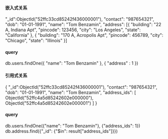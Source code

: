 #### 嵌入式关系
"_id":ObjectId("52ffc33cd85242f436000001"),
"contact": "987654321",
"dob": "01-01-1991",
"name": "Tom Benzamin",
"address": [{
  "building": "22 A, Indiana Apt",
  "pincode": 123456,
  "city": "Los Angeles",
  "state": "California"
}, {
  "building": "170 A, Acropolis Apt",
  "pincode": 456789,
  "city": "Chicago",
  "state": "Illinois"
}]

#### query
db.users.findOne({ "name": "Tom Benzamin" }, { "address" : 1 })

#### 引用式关系
{
  "_id":ObjectId("52ffc33cd85242f436000001"),
  "contact": "987654321",
  "dob": "01-01-1991",
  "name": "Tom Benzamin",
  "address_ids": [
    ObjectId("52ffc4a5d85242602e000000"),
    ObjectId("52ffc4a5d85242602e000001")
  ]
}

#### query
db.users.findOne({"name": "Tom Benzamin"}, {"address_ids": 1})
db.address.find({"_id": {"$in": result["address_ids"]}})
